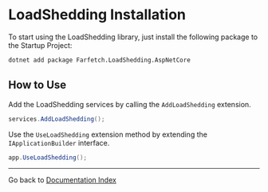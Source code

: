 # LoadShedding Installation

To start using the LoadShedding library, just install the following package to the Startup Project:

```bash
dotnet add package Farfetch.LoadShedding.AspNetCore
```

## How to Use

Add the LoadShedding services by calling the `AddLoadShedding` extension.

```csharp
services.AddLoadShedding();
```

Use the `UseLoadShedding` extension method by extending the `IApplicationBuilder` interface.

```csharp
app.UseLoadShedding();
```

------

Go back to [Documentation Index](/README.md#documentation)
